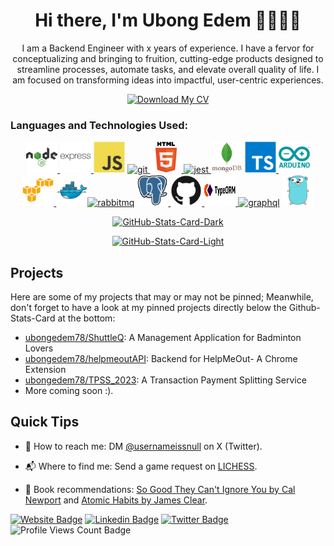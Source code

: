 <div align="center">
<h1>Hi there, I'm Ubong Edem ✌🏻👋🏻</h1>
<p>I am a Backend Engineer with x years of experience. I have a fervor for conceptualizing and bringing to fruition, cutting-edge products designed to streamline processes, automate tasks, and elevate overall quality of life. I am focused on transforming ideas into impactful, user-centric experiences.</p>
<p><a href="https://docs.google.com/document/d/1yFys95xi4srG8z0SlhGkS3M98YNcWpr5XFwkGcC1HIE/edit?usp=sharing"><img src="https://img.shields.io/badge/-Download%20My%20CV-3B7EBF?style=for-the-badge&amp;logo=amp&amp;logoColor=white&amp;color=007ACC" alt="Download My CV"></a></p>
  <h3 align="left">Languages and Technologies Used:</h3>
  <a href="https://nodejs.org" target="_blank" rel="noreferrer">
    <img
      src="https://raw.githubusercontent.com/devicons/devicon/master/icons/nodejs/nodejs-original-wordmark.svg"
      alt="nodejs"
      width="50"
      height="50"
    /> </a
  ><a href="https://expressjs.com" target="_blank" rel="noreferrer">
    <img
      src="https://raw.githubusercontent.com/devicons/devicon/master/icons/express/express-original-wordmark.svg"
      alt="express"
      width="50"
      height="50"
    /> </a
  ><a
    href="https://developer.mozilla.org/en-US/docs/Web/JavaScript"
    target="_blank"
    rel="noreferrer"
  >
    <img
      src="https://raw.githubusercontent.com/devicons/devicon/master/icons/javascript/javascript-original.svg"
      alt="javascript"
      width="50"
      height="50"
  /></a>
  <a href="https://git-scm.com/" target="_blank" rel="noreferrer">
    <img
      src="https://www.vectorlogo.zone/logos/git-scm/git-scm-icon.svg"
      alt="git"
      width="50"
      height="50"
    /> </a
  ><a href="https://www.w3.org/html/" target="_blank" rel="noreferrer">
    <img
      src="https://raw.githubusercontent.com/devicons/devicon/master/icons/html5/html5-original-wordmark.svg"
      alt="html5"
      width="50"
      height="50"
    /> </a
  ><a href="https://jestjs.io" target="_blank" rel="noreferrer">
    <img
      src="https://www.vectorlogo.zone/logos/jestjsio/jestjsio-icon.svg"
      alt="jest"
      width="50"
      height="50"
    /> </a
  ><a href="https://www.mongodb.com/" target="_blank" rel="noreferrer">
    <img
      src="https://raw.githubusercontent.com/devicons/devicon/master/icons/mongodb/mongodb-original-wordmark.svg"
      alt="mongodb"
      width="50"
      height="50"
  /></a>
  <a href="https://www.typescriptlang.org/" target="_blank" rel="noreferrer">
    <img
      src="https://raw.githubusercontent.com/devicons/devicon/master/icons/typescript/typescript-original.svg"
      alt="typescript"
      width="50"
      height="50"
    /> </a
  ><a href="https://www.arduino.cc/" target="_blank" rel="noreferrer"
    ><img
      src="https://raw.githubusercontent.com/devicons/devicon/master/icons/arduino/arduino-original-wordmark.svg"
      alt="arduino"
      width="50"
      height="50"
    /> </a
  ><a href="https://aws.amazon.com/" target="_blank" rel="noreferrer"
    ><img
      src="https://raw.githubusercontent.com/devicons/devicon/master/icons/amazonwebservices/amazonwebservices-original.svg"
      alt="aws"
      width="50"
      height="50"
    /> </a
  ><a href="https://www.docker.com/" target="_blank" rel="noreferrer"
    ><img
      src="https://raw.githubusercontent.com/devicons/devicon/master/icons/docker/docker-original.svg"
      alt="docker"
      width="50"
      height="50" /></a
  ><a href="https://www.rabbitmq.com/" target="_blank" rel="noreferrer"
    ><img
      src="https://www.rabbitmq.com/img/logo-rabbitmq.svg"
      alt="rabbitmq"
      width="50"
      height="50"
  /></a>
  <a href="https://www.postgresql.org/" target="_blank" rel="noreferrer">
    <img
      src="https://raw.githubusercontent.com/devicons/devicon/master/icons/postgresql/postgresql-original.svg"
      alt="postgresql"
      width="50"
      height="50"
    />
  </a>
  <a
    href="https://github.com/features/actions"
    target="_blank"
    rel="noreferrer"
  >
    <img
      src="https://raw.githubusercontent.com/devicons/devicon/master/icons/github/github-original.svg"
      alt="github-actions"
      width="50"
      height="50"
    />
  </a>
  <a href="https://typeorm.io/" target="_blank" rel="noreferrer">
    <img
      src="https://raw.githubusercontent.com/typeorm/typeorm/master/resources/logo_big.png"
      alt="typeorm"
      width="50"
      height="50"
    />
  </a>
  <a href="https://graphql.org" target="_blank" rel="noreferrer">
    <img
      src="https://www.vectorlogo.zone/logos/graphql/graphql-icon.svg"
      alt="graphql"
      width="50"
      height="50"
  /></a>
  <a href="https://golang.org/" target="_blank" rel="noreferrer">
    <img
      src="https://raw.githubusercontent.com/devicons/devicon/master/icons/go/go-original.svg"
      alt="golang"
      width="50"
      height="50"
    />
  </a>
<p><a href="https://github.com/Ubongedem78/Ubongedem78#gh-dark-mode-only"><img src="https://github-readme-stats.vercel.app/api?username=Ubongedem78&amp;show_icons=true&amp;hide_border=true&amp;include_all_commits=true&amp;card_width=600&amp;custom_title=GitHub%20Open%20Source%20Stats&amp;title_color=3B7EBF&amp;text_color=FFF&amp;icon_color=3B7EBF&amp;hide=contribs&amp;show=reviews,prs_merged,prs_merged_percentage&amp;theme=transparent#gh-dark-mode-only" alt="GitHub-Stats-Card-Dark"></a></p>
<p><a href="https://github.com/Ubongedem78/Ubongedem78#gh-light-mode-only"><img src="https://github-readme-stats.vercel.app/api?username=Ubongedem78&amp;show_icons=true&amp;hide_border=true&amp;include_all_commits=true&amp;card_width=600&amp;custom_title=GitHub%20Open%20Source%20Stats&amp;title_color=3B7EBF&amp;text_color=474A4E&amp;icon_color=3B7EBF&amp;hide=contribs&amp;show=reviews,prs_merged,prs_merged_percentage&amp;theme=transparent#gh-light-mode-only" alt="GitHub-Stats-Card-Light"></a></p>
  </div>
<h2>Projects</h2>
<p>Here are some of my projects that may or may not be pinned; Meanwhile, don't forget to have a look at my pinned projects directly below the Github-Stats-Card at the bottom:</p>
  <ul><li><a href=https://github.com/ubongedem78/ShuttleQ target="_blank" rel="noopener noreferrer">ubongedem78/ShuttleQ</a>: A Management Application for Badminton Lovers</li><li><a href=https://github.com/ubongedem78/helpmeoutAPI target="_blank" rel="noopener noreferrer">ubongedem78/helpmeoutAPI</a>: Backend for HelpMeOut- A Chrome Extension</li><li><a href=https://github.com/ubongedem78/TPSS_2023 target="_blank" rel="noopener noreferrer">ubongedem78/TPSS_2023</a>: A Transaction Payment Splitting Service</li>
<li>More coming soon :).</li>
</ul>
<h2>Quick Tips</h2>
<ul>
<li>
<p>💬 How to reach me: DM <a href="https://twitter.com/usernameissnull">@usernameissnull</a> on X (Twitter).</p>
</li>
<li>
<p>📬 Where to find me: Send a game request on <a href="https://lichess.org/@/wrapid78">LICHESS</a>.</p>
</li>
<li>
<p>📖 Book recommendations: <a href="https://www.amazon.com/Good-They-Cant-Ignore-You/dp/1455509124">So Good They Can't Ignore You by Cal Newport</a> and <a href="https://bit.ly/45r1kBH">Atomic Habits by James Clear</a>.</p>
</li>
</ul>
  </details>
<p><a href="https://github.com/ubongedem78"><img src="https://img.shields.io/badge/-Website-3B7EBF?style=for-the-badge&amp;logo=amp&amp;logoColor=white" alt="Website Badge"></a> <a href="https://linkedin.com/in/ubongedem78/"><img src="https://img.shields.io/badge/-LinkedIn-3B7EBF?style=for-the-badge&amp;logo=Linkedin&amp;logoColor=white" alt="Linkedin Badge"></a> <a href="https://twitter.com/usernameissnull"><img src="https://img.shields.io/badge/-@usernameissnull-3B7EBF?style=for-the-badge&amp;logo=x&amp;logoColor=white" alt="Twitter Badge"></a> <img src="https://komarev.com/ghpvc/?username=Ubongedem78&amp;style=for-the-badge" alt="Profile Views Count Badge"></p>
